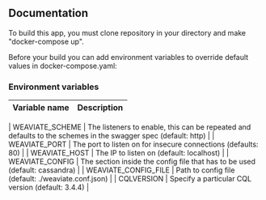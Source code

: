 ## Documentation


To build this app, you must clone repository in your directory and make "docker-compose up".

Before your build you can add environment variables to override default values in docker-compose.yaml:

### Environment variables

| Variable name | Description |
| ------------- | ----------- |

| WEAVIATE_SCHEME | The listeners to enable, this can be repeated and defaults to the schemes in the swagger spec (default: http) |
| WEAVIATE_PORT | The port to listen on for insecure connections (defaults: 80) |
| WEAVIATE_HOST | The IP to listen on (default: localhost) |
| WEAVIATE_CONFIG | The section inside the config file that has to be used (default: cassandra) | 
| WEAVIATE_CONFIG_FILE | Path to config file (default: ./weaviate.conf.json) |
| CQLVERSION | Specify a particular CQL version (default: 3.4.4) |

